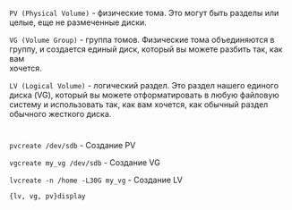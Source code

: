 ```PV (Physical Volume)``` - физические тома. Это могут быть разделы или  
                             целые, еще не размеченные диски.  
                             
```VG (Volume Group)``` - группа томов. Физические тома объединяются в  
                          группу, и создается единый диск, который вы можете разбить так, как вам  
                          хочется.   
                          
```LV (Logical Volume)``` - логический раздел. Это раздел нашего единого  
                            диска (VG), который вы можете отформатировать в любую файловую  
                            систему и использовать так, как вам хочется, как обычный раздел обычного жесткого диска.    
#

```pvcreate /dev/sdb``` - Создание PV

```vgcreate my_vg /dev/sdb``` - Создание VG

```lvcreate -n /home -L30G my_vg``` - Создание LV

```{lv, vg, pv}display```

